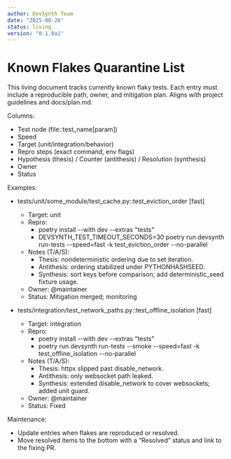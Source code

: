 ```yaml
---
author: DevSynth Team
date: "2025-08-26"
status: living
version: "0.1.0a1"
---
```

# Known Flakes Quarantine List

This living document tracks currently known flaky tests. Each entry must include a reproducible path, owner, and mitigation plan. Aligns with project guidelines and docs/plan.md.

Columns:
- Test node (file::test_name[param])
- Speed
- Target (unit/integration/behavior)
- Repro steps (exact command, env flags)
- Hypothesis (thesis) / Counter (antithesis) / Resolution (synthesis)
- Owner
- Status

Examples:

- tests/unit/some_module/test_cache.py::test_eviction_order [fast]
  - Target: unit
  - Repro:
    - poetry install --with dev --extras "tests"
    - DEVSYNTH_TEST_TIMEOUT_SECONDS=30 poetry run devsynth run-tests --speed=fast -k test_eviction_order --no-parallel
  - Notes (T/A/S):
    - Thesis: nondeterministic ordering due to set iteration.
    - Antithesis: ordering stabilized under PYTHONHASHSEED.
    - Synthesis: sort keys before comparison; add deterministic_seed fixture usage.
  - Owner: @maintainer
  - Status: Mitigation merged; monitoring

- tests/integration/test_network_paths.py::test_offline_isolation [fast]
  - Target: integration
  - Repro:
    - poetry install --with dev --extras "tests"
    - poetry run devsynth run-tests --smoke --speed=fast -k test_offline_isolation --no-parallel
  - Notes (T/A/S):
    - Thesis: httpx slipped past disable_network.
    - Antithesis: only websocket path leaked.
    - Synthesis: extended disable_network to cover websockets; added unit guard.
  - Owner: @maintainer
  - Status: Fixed

Maintenance:
- Update entries when flakes are reproduced or resolved.
- Move resolved items to the bottom with a “Resolved” status and link to the fixing PR.
